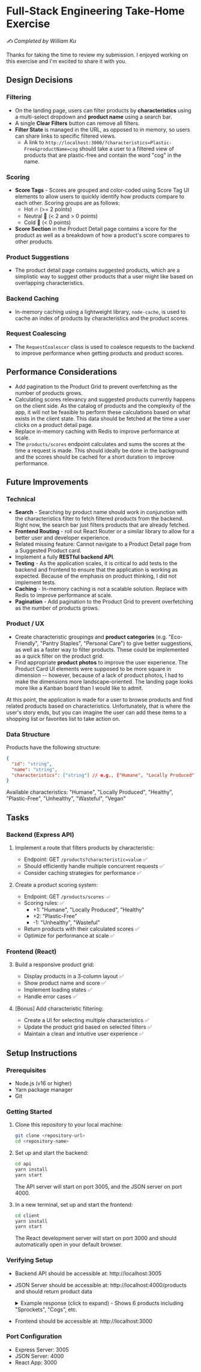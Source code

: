 # Full-Stack Engineering Take-Home Exercise

_✍️ Completed by William Ku_

Thanks for taking the time to review my submission. I enjoyed working on this exercise and I'm excited to share it with you.

## Design Decisions

### Filtering

- On the landing page, users can filter products by **characteristics** using a multi-select dropdown and **product name** using a search bar.
- A single **Clear Filters** button can remove all filters.
- **Filter State** is managed in the URL, as opposed to in memory, so users can share links to specific filtered views.
  - A link to `http://localhost:3000/?characteristics=Plastic-Free&productName=cog` should take a user to a filtered view of products that are plastic-free and contain the word "cog" in the name.

### Scoring

- **Score Tags** - Scores are grouped and color-coded using Score Tag UI elements to allow users to quickly identify how products compare to each other. Scoring groups are as follows:
  - Hot 🔥 (>= 2 points)
  - Neutral 🫥 (< 2 and > 0 points)
  - Cold 🥶 (< 0 points)
- **Score Section** in the Product Detail page contains a score for the product as well as a breakdown of how a product's score compares to other products.

### Product Suggestions

- The product detail page contains suggested products, which are a simplistic way to suggest other products that a user might like based on overlapping characteristics.

### Backend Caching

- In-memory caching using a lightweight library, `node-cache`, is used to cache an index of products by characteristics and the product scores.

### Request Coalescing

- The `RequestCoalescer` class is used to coalesce requests to the backend to improve performance when getting products and product scores.

## Performance Considerations

- Add pagination to the Product Grid to prevent overfetching as the number of products grows.
- Calculating scores relevancy and suggested products currently happens on the client side. As the catalog of products and the complexity of the app, it will not be feasible to perform these calculations based on what exists in the client state. This data should be fetched at the time a user clicks on a product detail page.
- Replace in-memory caching with Redis to improve performance at scale.
- The `products/scores` endpoint calculates and sums the scores at the time a request is made. This should ideally be done in the background and the scores should be cached for a short duration to improve performance.

## Future Improvements

### Technical

- **Search** - Searching by product name should work in conjunction with the characteristics filter to fetch filtered products from the backend. Right now, the search bar just filters products that are already fetched.
- **Frontend Routing** - roll out React Router or a similar library to allow for a better user and developer experience.
- Related missing feature: Cannot navigate to a Product Detail page from a Suggested Product card.
- Implement a fully **RESTful backend API**.
- **Testing** - As the application scales, it is critical to add tests to the backend and frontend to ensure that the application is working as expected. Because of the emphasis on product thinking, I did not implement tests.
- **Caching** - In-memory caching is not a scalable solution. Replace with Redis to improve performance at scale.
- **Pagination** - Add pagination to the Product Grid to prevent overfetching as the number of products grows.

### Product / UX

- Create characteristic groupings and **product categories** (e.g. "Eco-Friendly", "Pantry Staples", "Personal Care") to give better suggestions, as well as a faster way to filter products. These could be implemented as a quick filter on the product grid.
- Find appropriate **product photos** to improve the user experience. The Product Card UI elements were supposed to be more square in dimension -- however, because of a lack of product photos, I had to make the dimensions more landscape-oriented. The landing page looks more like a Kanban board than I would like to admit.

At this point, the application is made for a user to browse products and find related products based on characteristics. Unfortunately, that is where the user's story ends, but you can imagine the user can add these items to a shopping list or favorites list to take action on.

### Data Structure

Products have the following structure:

```json
{
  "id": "string",
  "name": "string",
  "characteristics": ["string"] // e.g., ["Humane", "Locally Produced", "Healthy"]
}
```

Available characteristics: "Humane", "Locally Produced", "Healthy", "Plastic-Free", "Unhealthy", "Wasteful", "Vegan"

## Tasks

### Backend (Express API)

1. Implement a route that filters products by characteristic:

   - Endpoint: GET `/products?characteristic=value` ✅
   - Should efficiently handle multiple concurrent requests ✅
   - Consider caching strategies for performance ✅

2. Create a product scoring system:
   - Endpoint: GET `/products/scores ✅`
   - Scoring rules: ✅
     - +1: "Humane", "Locally Produced", "Healthy"
     - +2: "Plastic-Free"
     - -1: "Unhealthy", "Wasteful"
   - Return products with their calculated scores ✅
   - Optimize for performance at scale ✅

### Frontend (React)

3. Build a responsive product grid:

   - Display products in a 3-column layout ✅
   - Show product name and score ✅
   - Implement loading states ✅
   - Handle error cases ✅

4. [Bonus] Add characteristic filtering:
   - Create a UI for selecting multiple characteristics ✅
   - Update the product grid based on selected filters ✅
   - Maintain a clean and intuitive user experience ✅

## Setup Instructions

### Prerequisites

- Node.js (v16 or higher)
- Yarn package manager
- Git

### Getting Started

1. Clone this repository to your local machine:

   ```bash
   git clone <repository-url>
   cd <repository-name>
   ```

2. Set up and start the backend:

   ```bash
   cd api
   yarn install
   yarn start
   ```

   The API server will start on port 3005, and the JSON server on port 4000.

3. In a new terminal, set up and start the frontend:
   ```bash
   cd client
   yarn install
   yarn start
   ```
   The React development server will start on port 3000 and should automatically open in your default browser.

### Verifying Setup

- Backend API should be accessible at: http://localhost:3005
- JSON Server should be accessible at: http://localhost:4000/products and should return product data
  <details>
    <summary>Example response (click to expand) - Shows 6 products including "Sprockets", "Cogs", etc.</summary>

  ```json
  [
    {
      "name": "Sprockets",
      "characteristics": ["Plastic-Free", "Locally Produced"],
      "id": "dcea"
    },
    {
      "name": "Cogs",
      "characteristics": ["Plastic-Free", "Wasteful"],
      "id": "0f8f"
    },
    {
      "name": "Face Cream",
      "characteristics": ["Humane", "Vegan", "Locally Produced"],
      "id": "9880"
    },
    {
      "name": "Muskers",
      "characteristics": ["Wasteful", "Unhealthy"],
      "id": "5015"
    },
    {
      "name": "Hand Sanitizer",
      "characteristics": ["Vegan", "Humane"],
      "id": "04dd"
    },
    {
      "name": "Lettuce",
      "characteristics": ["Vegan", "Humane", "Healthy"],
      "id": "0219"
    }
  ]
  ```

  </details>

- Frontend should be accessible at: http://localhost:3000

### Port Configuration

- Express Server: 3005
- JSON Server: 4000
- React App: 3000
